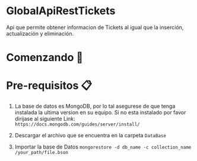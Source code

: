 # GlobalApiRestTickets

Api que permite obtener informacion de Tickets al igual que la inserción, actualización y eliminación.

# Comenzando 🚀

# Pre-requisitos 📋

1. La base de datos es MongoDB, por lo tal asegurese de que tenga instalada la ultima version en su equipo. Si no esta instalado por favor dirijase al siguiente Link: ```https://docs.mongodb.com/guides/server/install/```

2. Descargar el archivo que se encuentra en la carpeta ```DataBase```

3. Importar la base de Datos ```mongorestore -d db_name -c collection_name /your_path/file.bson```
 
